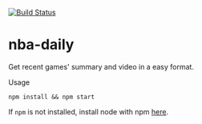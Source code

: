 [![Build Status](https://travis-ci.org/GingerBear/nba-daily.svg?branch=master)](https://travis-ci.org/GingerBear/nba-daily)
# nba-daily
Get recent games' summary and video in a easy format.

Usage
```
npm install && npm start
```

If `npm` is not installed, install node with npm [here](http://nodejs.org/).